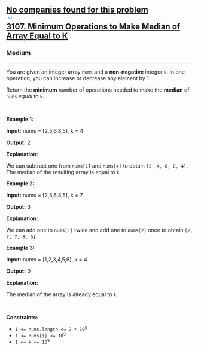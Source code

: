 <h2><a href="https://leetcode.com/problems/minimum-operations-to-make-median-of-array-equal-to-k/"><div id="big-omega-company-tags"><div id="big-omega-topbar"><div class="companyTagsContainer" style="overflow-x: scroll; flex-wrap: nowrap;"><div class="companyTagsContainer--tag">No companies found for this problem</div></div><div class="companyTagsContainer--chevron"><div><svg version="1.1" id="icon" xmlns="http://www.w3.org/2000/svg" xmlns:xlink="http://www.w3.org/1999/xlink" x="0px" y="0px" viewBox="0 0 32 32" fill="#4087F1" xml:space="preserve" style="width: 20px; --darkreader-inline-fill: #4aa0f2;" data-darkreader-inline-fill=""><polygon points="16,22 6,12 7.4,10.6 16,19.2 24.6,10.6 26,12 "></polygon><rect id="_x3C_Transparent_Rectangle_x3E_" class="st0" fill="none" width="32" height="32"></rect></svg></div></div></div></div>3107. Minimum Operations to Make Median of Array Equal to K</a></h2><h3>Medium</h3><hr><div><p>You are given an integer array <code>nums</code> and a <strong>non-negative</strong> integer <code>k</code>. In one operation, you can increase or decrease any element by 1.</p>

<p>Return the <strong>minimum</strong> number of operations needed to make the <strong><span data-keyword="median-array">median</span></strong> of <code>nums</code> <em>equal</em> to <code>k</code>.</p>

<p>&nbsp;</p>
<p><strong class="example">Example 1:</strong></p>

<div class="example-block">
<p><strong>Input:</strong> <span class="example-io">nums = [2,5,6,8,5], k = 4</span></p>

<p><strong>Output:</strong> <span class="example-io">2</span></p>

<p><strong>Explanation:</strong></p>

<p>We can subtract one from <code>nums[1]</code> and <code>nums[4]</code> to obtain <code>[2, 4, 6, 8, 4]</code>. The median of the resulting array is equal to <code>k</code>.</p>
</div>

<p><strong class="example">Example 2:</strong></p>

<div class="example-block">
<p><strong>Input:</strong> <span class="example-io">nums = [2,5,6,8,5], k = 7</span></p>

<p><strong>Output:</strong> <span class="example-io">3</span></p>

<p><strong>Explanation:</strong></p>

<p>We can add one to <code>nums[1]</code> twice and add one to <code>nums[2]</code> once to obtain <code>[2, 7, 7, 8, 5]</code>.</p>
</div>

<p><strong class="example">Example 3:</strong></p>

<div class="example-block">
<p><strong>Input:</strong> <span class="example-io">nums = [1,2,3,4,5,6], k = 4</span></p>

<p><strong>Output:</strong> <span class="example-io">0</span></p>

<p><strong>Explanation:</strong></p>

<p>The median of the array is already equal to <code>k</code>.</p>
</div>

<p>&nbsp;</p>
<p><strong>Constraints:</strong></p>

<ul>
	<li><code>1 &lt;= nums.length &lt;= 2 * 10<sup>5</sup></code></li>
	<li><code>1 &lt;= nums[i] &lt;= 10<sup>9</sup></code></li>
	<li><code>1 &lt;= k &lt;= 10<sup>9</sup></code></li>
</ul>
</div>